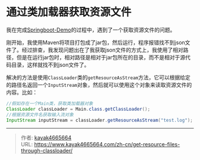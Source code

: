 # 通过类加载器获取资源文件

我在完成[Springboot-Demo](https://www.kayak4665664.com/zh-cn/springboot-demo/)的过程中，遇到了一个获取资源文件的问题。
<!--more-->

刚开始，我使用Maven将项目打包成了jar包，然后运行，程序报错找不到json文件了。经过排查，我发现问题出在了我获取json文件的方式上，我使用了相对路径，但是在运行jar包时，相对路径是相对于jar包所在的目录，而不是相对于源代码目录，这样就找不到json文件了。

解决的方法是使用`ClassLoader`类的`getResourceAsStream`方法，它可以根据给定的路径名返回一个`InputStream`对象，然后就可以使用这个对象来读取资源文件的内容。比如：

```java
//假如存在一个Main类，获取类加载器对象
ClassLoader classLoader = Main.class.getClassLoader();
//根据资源文件名获取输入流对象
InputStream inputStream = classLoader.getResourceAsStream("test.log");
```

---

> 作者: [kayak4665664](https://github.com/kayak4665664)  
> URL: https://www.kayak4665664.com/zh-cn/get-resource-files-through-classloader/  


